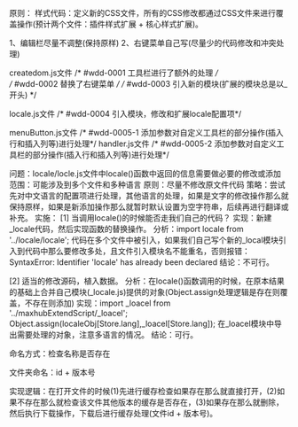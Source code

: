 原则：
    样式代码：定义新的CSS文件，所有的CSS修改都通过CSS文件来进行覆盖操作(预计两个文件：插件样式扩展  +  核心样式扩展)。
    
1、编辑栏尽量不调整(保持原样)
2、右键菜单自己写(尽量少的代码修改和冲突处理)


createdom.js文件
/* #wdd-0001 工具栏进行了额外的处理 */              
/* #wdd-0002 替换了右键菜单 */
/* #wdd-0003 引入新的模块(扩展的模块总是以_开头) */

locale.js文件
/* #wdd-0004 引入模块，修改和扩展locale配置项*/

menuButton.js文件
/* #wdd-0005-1 添加参数对自定义工具栏的部分操作(插入行和插入列等)进行处理*/
handler.js文件
/* #wdd-0005-2 添加参数对自定义工具栏的部分操作(插入行和插入列等)进行处理*/

问题：locale/locle.js文件中locale()函数中返回的信息需要做必要的修改或添加
范围：可能涉及到多个文件和多种语言
原则：尽量不修改原文件代码
策略：尝试先对中文语言的配置项进行处理，其他语言的处理，如果是文字的修改操作那么就保持原样，如果是新添加操作那么就暂时默认设置为空字符串，后续再进行翻译或补充。
实施：
[1] 当调用locale()的时候能否走我们自己的代码？ 
    实现：新建_locale代码，然后实现函数的替换操作。
    分析：import locale from '../locale/locale'; 代码在多个文件中被引入，如果我们自己写个新的_local模块引入到代码中那么要修改多处，且文件引入模块名不能重名，否则报错：SyntaxError: Identifier 'locale' has already been declared 
    结论：不可行。

[2] 适当的修改源码，植入数据。
    分析：在locale()函数调用的时候，在原本结果的基础上合并自己模块(_locale.js)提供的对象(Object.assign处理逻辑是存在则覆盖，不存在则添加)
    实现：import _loacel from '../maxhubExtendScript/_loacel';
         Object.assign(localeObj[Store.lang],_loacel[Store.lang]);
         在_loacel模块中导出需要处理的对象，注意多语言的情况。
    结论：可行。


         
命名方式：检查名称是否存在

文件夹命名：id + 版本号 

实现逻辑：在打开文件的时候(1)先进行缓存检查如果存在那么就直接打开，(2)如果不存在那么就检查该文件其他版本的缓存是否存在，(3)如果存在那么就删除，然后执行下载操作，下载后进行缓存处理(文件id + 版本号)。
